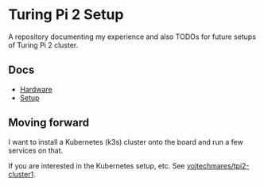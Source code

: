 # Turing Pi 2 Setup

A repository documenting my experience and also TODOs for future setups of Turing Pi 2 cluster.

## Docs

- [Hardware](./docs/hardware.md)
- [Setup](./docs/setup.md)

## Moving forward

I want to install a Kubernetes (k3s) cluster onto the board and run a few services on that.

If you are interested in the Kubernetes setup, etc. See [vojtechmares/tpi2-cluster1](https://github.com/vojtechmares/tpi2-cluster1).
